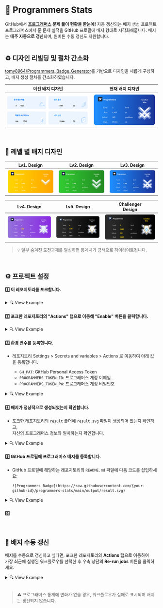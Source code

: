 # 🔰 Programmers Stats

GitHub에서 **[프로그래머스](https://programmers.co.kr/) 문제 풀이 현황을 한눈에!** 자동 갱신되는 배지 생성 프로젝트<br>
프로그래머스에서 푼 문제 실적을 GitHub 프로필에 배지 형태로 시각화해줍니다. 배지는 **매주 자동으로 갱신**되며, 원버튼 수동 갱신도 지원합니다.<br><br>

## ♻️ 디자인 리빌딩 및 절차 간소화

[tomy8964/Programmers_Badge_Generator](https://github.com/tomy8964/Programmers_Badge_Generator?tab=readme-ov-file)를 기반으로 디자인을 새롭게 구성하고, 배지 생성 절차를 간소화하였습니다.

|                        이전 배지 디자인                         |                       현재 배지 디자인                        |
| :-------------------------------------------------------------: | :-----------------------------------------------------------: |
| ![Previous badge design](./readme-assets/prev_badge_design.svg) | ![Current badge design](./readme-assets/cur_badge_design.svg) |

<br>

## 🌟 레벨 별 배지 디자인

|                          Lv1. Design                          |                          Lv2. Design                          |                          Lv3. Design                          |
| :-----------------------------------------------------------: | :-----------------------------------------------------------: | :-----------------------------------------------------------: |
| ![Lv1. badge design](./readme-assets/level1_badge_design.svg) | ![Lv2. badge design](./readme-assets/level2_badge_design.svg) | ![Lv3. badge design](./readme-assets/level3_badge_design.svg) |

|                          Lv4. Design                          |                          Lv5. Design                          |                          Challenger<br>Design                           |
| :-----------------------------------------------------------: | :-----------------------------------------------------------: | :---------------------------------------------------------------------: |
| ![Lv4. badge design](./readme-assets/level4_badge_design.svg) | ![Lv5. badge design](./readme-assets/level5_badge_design.svg) | ![Challenger badge design](./readme-assets/challenger_badge_design.svg) |

> 💡 일부 숨겨진 도전과제를 달성하면 통계치가 금색으로 하이라이트됩니다.

<br>

## ⚙️ 프로젝트 설정

#### 1️⃣ 이 레포지토리를 포크합니다.

<details>
<summary>
   🔍 View Example
</summary>
</details>

#### 2️⃣ 포크한 레포지토리의 "Actions" 탭으로 이동해 "Enable" 버튼을 클릭합니다.

<details>
<summary>
   🔍 View Example
</summary>
</details>

#### 3️⃣ 환경 변수를 등록합니다.

- 레포지토리 Settings > Secrets and variables > Actions 로 이동하여 아래 값을 등록합니다.

  - `GH_PAT`: GitHub Personal Access Token
  - `PROGRAMMERS_TOKEN_ID`: 프로그래머스 계정 이메일
  - `PROGRAMMERS_TOKEN_PW`: 프로그래머스 계정 비밀번호

<details>
<summary>
   🔍 View Example
</summary>
</details>

#### 4️⃣ 배지가 정상적으로 생성되었는지 확인합니다.

- 포크한 레포지토리의 `result` 폴더에 `result.svg` 파일이 생성되어 있는지 확인하고,  
   자신의 프로그래머스 정보와 일치하는지 확인합니다.

<details>
<summary>
   🔍 View Example
</summary>
</details>

#### 5️⃣ GitHub 프로필에 프로그래머스 배지를 등록합니다.

- GitHub 프로필에 해당하는 레포지토리의 `README.md` 파일에 다음 코드를 삽입하세요:

  ```
  ![Programmers Badge](https://raw.githubusercontent.com/{your-github-id}/programmers-stats/main/output/result.svg)
  ```

<details>
<summary>
   🔍 View Example
</summary>
</details>

#### 6️⃣

<br>

## 🔄 배지 수동 갱신

배지를 수동으로 갱신하고 싶다면, 포크한 레포지토리의 **Actions** 탭으로 이동하여  
가장 최근에 실행된 워크플로우를 선택한 후 우측 상단의 **Re-run jobs** 버튼을 클릭하세요.

<details>
<summary>
   🔍 View Example
</summary>
</details>
<br>

> ⚠️ 프로그래머스 통계에 변화가 없을 경우, 워크플로우가 실패로 표시되며 배지는 갱신되지 않습니다.
